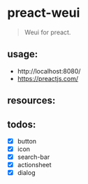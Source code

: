 # preact-weui
> Weui for preact.


## usage:
+ http://localhost:8080/
+ https://preactjs.com/

## resources:

## todos:
- [x] button
- [x] icon
- [x] search-bar
- [x] actionsheet
- [x] dialog
